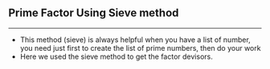## Prime Factor Using Sieve method
-----------------------------------
- This method (sieve) is always helpful when you have a list of number,
you need just first to create the list of prime numbers, then do your work
- Here we used the sieve method to get the factor devisors.
